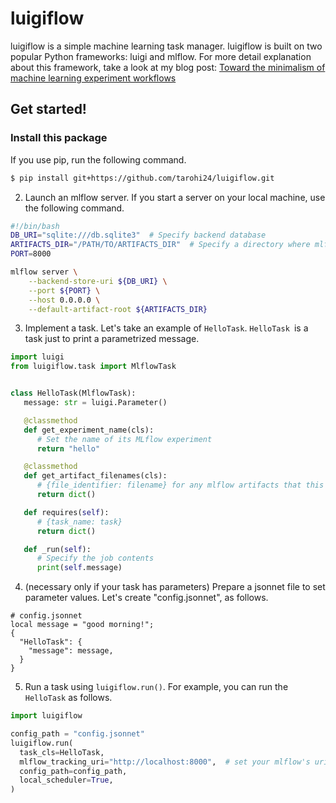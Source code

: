 luigiflow
=====

luigiflow is a simple machine learning task manager.
luigiflow is built on two popular Python frameworks: luigi and mlflow.
For more detail explanation about this framework, take a look at my blog post:
[Toward the minimalism of machine learning experiment workflows](https://blog.whiro.me/minimal-ml-experiment-workflows/)

## Get started!

### Install this package

If you use pip, run the following command.
```bash
$ pip install git+https://github.com/tarohi24/luigiflow.git
```

2. Launch an mlflow server. If you start a server on your local machine, use the following command.

```bash
#!/bin/bash 
DB_URI="sqlite:///db.sqlite3"  # Specify backend database
ARTIFACTS_DIR="/PATH/TO/ARTIFACTS_DIR"  # Specify a directory where mlflow saves arfifacts  
PORT=8000

mlflow server \
    --backend-store-uri ${DB_URI} \
    --port ${PORT} \
    --host 0.0.0.0 \
    --default-artifact-root ${ARTIFACTS_DIR}
```

3. Implement a task. Let's take an example of `HelloTask`. `HelloTask `is a task just to print a parametrized message.

```python
import luigi
from luigiflow.task import MlflowTask


class HelloTask(MlflowTask):
   message: str = luigi.Parameter()

   @classmethod
   def get_experiment_name(cls):
      # Set the name of its MLflow experiment
      return "hello"

   @classmethod
   def get_artifact_filenames(cls):
      # {file_identifier: filename} for any mlflow artifacts that this task outputs
      return dict()

   def requires(self):
      # {task_name: task}
      return dict()

   def _run(self):
      # Specify the job contents
      print(self.message)
```

4. (necessary only if your task has parameters) Prepare a jsonnet file to set parameter values.
   Let's create "config.jsonnet", as follows.

```jsonnet
# config.jsonnet
local message = "good morning!";
{
  "HelloTask": {
    "message": message,
  }
}
```

5. Run a task using `luigiflow.run()`. For example, you can run the `HelloTask` as follows.

```python
import luigiflow

config_path = "config.jsonnet"
luigiflow.run(
  task_cls=HelloTask,
  mlflow_tracking_uri="http://localhost:8000",  # set your mlflow's uri 
  config_path=config_path,
  local_scheduler=True,
)
```

